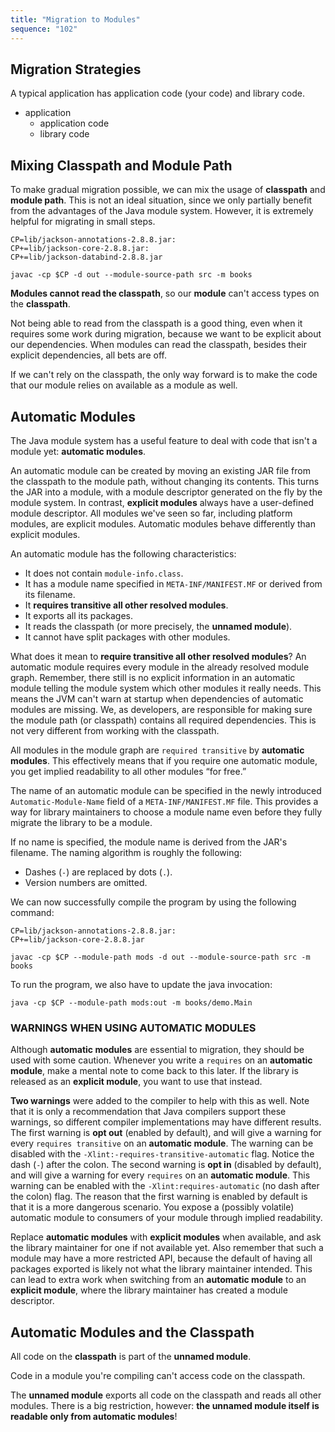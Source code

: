 ```yaml
---
title: "Migration to Modules"
sequence: "102"
---
```


## Migration Strategies

A typical application has application code (your code) and library code.

- application
  - application code
  - library code

## Mixing Classpath and Module Path

To make gradual migration possible, we can mix the usage of **classpath** and **module path**.
This is not an ideal situation, since we only partially benefit from the advantages of the Java module system.
However, it is extremely helpful for migrating in small steps.

```text
CP=lib/jackson-annotations-2.8.8.jar:
CP+=lib/jackson-core-2.8.8.jar:
CP+=lib/jackson-databind-2.8.8.jar

javac -cp $CP -d out --module-source-path src -m books
```

**Modules cannot read the classpath**, so our **module** can't access types on the **classpath**.

Not being able to read from the classpath is a good thing, even when it requires some work during migration,
because we want to be explicit about our dependencies.
When modules can read the classpath, besides their explicit dependencies, all bets are off.

If we can't rely on the classpath,
the only way forward is to make the code that our module relies on available as a module as well.

## Automatic Modules

The Java module system has a useful feature to deal with code that isn't a module yet: **automatic modules**.

An automatic module can be created by moving an existing JAR file from the classpath to the module path,
without changing its contents.
This turns the JAR into a module, with a module descriptor generated on the fly by the module system.
In contrast, **explicit modules** always have a user-defined module descriptor.
All modules we've seen so far, including platform modules, are explicit modules.
Automatic modules behave differently than explicit modules.

An automatic module has the following characteristics:

- It does not contain `module-info.class`.
- It has a module name specified in `META-INF/MANIFEST.MF` or derived from its filename.
- It **requires transitive all other resolved modules**.
- It exports all its packages.
- It reads the classpath (or more precisely, the **unnamed module**).
- It cannot have split packages with other modules.

What does it mean to **require transitive all other resolved modules**?
An automatic module requires every module in the already resolved module graph.
Remember, there still is no explicit information in an automatic module 
telling the module system which other modules it really needs.
This means the JVM can't warn at startup when dependencies of automatic modules are missing.
We, as developers, are responsible for making sure the module path (or classpath) contains all required dependencies.
This is not very different from working with the classpath.

All modules in the module graph are `required transitive` by **automatic modules**.
This effectively means that if you require one automatic module,
you get implied readability to all other modules “for free.”

The name of an automatic module can be specified
in the newly introduced `Automatic-Module-Name` field of a `META-INF/MANIFEST.MF` file.
This provides a way for library maintainers to choose a module name
even before they fully migrate the library to be a module.

If no name is specified, the module name is derived from the JAR's filename.
The naming algorithm is roughly the following:

- Dashes (`-`) are replaced by dots (`.`).
- Version numbers are omitted.

We can now successfully compile the program by using the following command:

```text
CP=lib/jackson-annotations-2.8.8.jar:
CP+=lib/jackson-core-2.8.8.jar

javac -cp $CP --module-path mods -d out --module-source-path src -m books
```

To run the program, we also have to update the java invocation:

```text
java -cp $CP --module-path mods:out -m books/demo.Main
```

### WARNINGS WHEN USING AUTOMATIC MODULES

Although **automatic modules** are essential to migration, they should be used with some caution.
Whenever you write a `requires` on an **automatic module**, make a mental note to come back to this later.
If the library is released as an **explicit module**, you want to use that instead.

**Two warnings** were added to the compiler to help with this as well.
Note that it is only a recommendation that Java compilers support these warnings,
so different compiler implementations may have different results.
The first warning is **opt out** (enabled by default),
and will give a warning for every `requires transitive` on an **automatic module**.
The warning can be disabled with the `-Xlint:-requires-transitive-automatic` flag.
Notice the dash (`-`) after the colon.
The second warning is **opt in** (disabled by default),
and will give a warning for every `requires` on an **automatic module**.
This warning can be enabled with the `-Xlint:requires-automatic` (no dash after the colon) flag.
The reason that the first warning is enabled by default is that it is a more dangerous scenario.
You expose a (possibly volatile) automatic module to consumers of your module through implied readability.

Replace **automatic modules** with **explicit modules** when available,
and ask the library maintainer for one if not available yet.
Also remember that such a module may have a more restricted API,
because the default of having all packages exported is likely not what the library maintainer intended.
This can lead to extra work when switching from an **automatic module** to an **explicit module**,
where the library maintainer has created a module descriptor.

## Automatic Modules and the Classpath

All code on the **classpath** is part of the **unnamed module**.

Code in a module you're compiling can't access code on the classpath.

The **unnamed module** exports all code on the classpath and reads all other modules.
There is a big restriction, however: **the unnamed module itself is readable only from automatic modules**!





